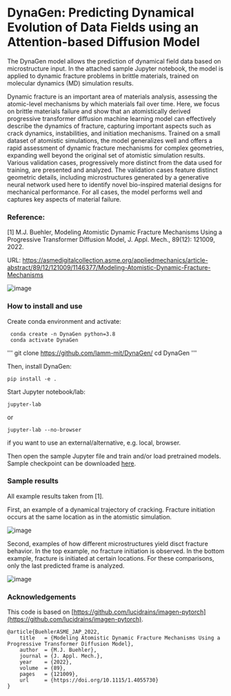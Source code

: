 # DynaGen: Predicting Dynamical Evolution of Data Fields using an Attention-based Diffusion Model

The DynaGen model allows the prediction of dynamical field data based on microstructure input. In the attached sample Jupyter notebook, the model is applied to dynamic fracture problems in brittle materials, trained on molecular dynamics (MD) simulation results. 

Dynamic fracture is an important area of materials analysis, assessing the atomic-level mechanisms by which materials fail over time. Here, we focus on brittle materials failure and show that an atomistically derived progressive transformer diffusion machine learning model can effectively describe the dynamics of fracture, capturing important aspects such as crack dynamics, instabilities, and initiation mechanisms. Trained on a small dataset of atomistic simulations, the model generalizes well and offers a rapid assessment of dynamic fracture mechanisms for complex geometries, expanding well beyond the original set of atomistic simulation results. Various validation cases, progressively more distinct from the data used for training, are presented and analyzed. The validation cases feature distinct geometric details, including microstructures generated by a generative neural network used here to identify novel bio-inspired material designs for mechanical performance. For all cases, the model performs well and captures key aspects of material failure.  

### Reference: 

[1] M.J. Buehler, Modeling Atomistic Dynamic Fracture Mechanisms Using a Progressive Transformer Diffusion Model, J. Appl. Mech., 89(12): 121009, 2022.

URL: https://asmedigitalcollection.asme.org/appliedmechanics/article-abstract/89/12/121009/1146377/Modeling-Atomistic-Dynamic-Fracture-Mechanisms 

![image](https://user-images.githubusercontent.com/101393859/225880041-92f07002-4b74-4198-abbe-2891a2cd6ed8.png)

### How to install and use

Create conda environment and activate:

```
 conda create -n DynaGen python=3.8
 conda activate DynaGen
```

'''
git clone https://github.com/lamm-mit/DynaGen/
cd DynaGen
'''

Then, install DynaGen:

```
pip install -e .
```
Start Jupyter notebook/lab:

```
jupyter-lab
```
or 
```
jupyter-lab --no-browser
```
if you want to use an external/alternative, e.g. local, browser. 

Then open the sample Jupyter file and train and/or load pretrained models. Sample checkpoint can be downloaded [here](https://www.dropbox.com/s/q7vdrxgs4c1modr/checkpoint-129_unet-2.pt?dl=0).

### Sample results 

All example results taken from [1].

First, an example of a dynamical trajectory of cracking. Fracture initiation occurs at the same location as in the atomistic simulation. 

![image](https://user-images.githubusercontent.com/101393859/225990125-bcafc985-5482-4134-a89f-143a7122237e.png)

Second, examples of how different microstructures yield disct fracture behavior. In the top example, no fracture initiation is observed. In the bottom example, fracture is initiated at certain locations. For these comparisons, only the last predicted frame is analyzed. 

![image](https://user-images.githubusercontent.com/101393859/225990181-f752a8ec-fa44-4a15-82aa-395a74fa71d1.png)

### Acknowledgements

This code is based on [https://github.com/lucidrains/imagen-pytorch](https://github.com/lucidrains/imagen-pytorch). 

```
@article{BuehlerASME_JAP_2022,
    title   = {Modeling Atomistic Dynamic Fracture Mechanisms Using a Progressive Transformer Diffusion Model},
    author  = {M.J. Buehler},
    journal = {J. Appl. Mech.},
    year    = {2022},
    volume  = {89},
    pages   = {121009},
    url     = {https://doi.org/10.1115/1.4055730}
}
```
